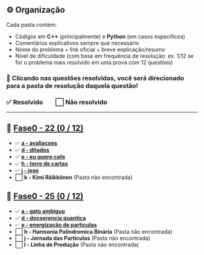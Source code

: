 ## ⚙️ Organização

Cada pasta contém:
- Códigos em **C++** (principalmente) e **Python** (em casos específicos)
- Comentários explicativos sempre que necessário
- Nome do problema + link oficial + breve explicação/resumo
- Nível de dificuldade (com base em frequência de resolução: ex. 1/12 se for o problema mais resolvido em uma prova com 12 questões)

### 🔗 Clicando nas questões resolvidas, você será direcionado para a pasta de resolução daquela questão!
### ✅ Resolvido  ⬜ Não resolvido

---

## 🚀 [**Fase0 - 22 (0 / 12)**](https://github.com/CSFesta/Marathon-Solutions/tree/main/SBC%20-%20fase%20zero/Fase0-22) 

- ✅ [**a - avaliacoes**](https://github.com/CSFesta/Marathon-Solutions/tree/main/SBC%20-%20fase%20zero/Fase0-22/a%20-%20avaliacoes)
- ✅ [**d - ditados**](https://github.com/CSFesta/Marathon-Solutions/tree/main/SBC%20-%20fase%20zero/Fase0-22/d%20-%20ditados)
- ✅ [**e - eu quero cafe**](https://github.com/CSFesta/Marathon-Solutions/tree/main/SBC%20-%20fase%20zero/Fase0-22/e%20-%20eu%20quero%20cafe)
- ✅ [**h - torre de cartas**](https://github.com/CSFesta/Marathon-Solutions/tree/main/SBC%20-%20fase%20zero/Fase0-22/h%20-%20torre%20de%20cartas)
- ✅ [**j - jose**](https://github.com/CSFesta/Marathon-Solutions/tree/main/SBC%20-%20fase%20zero/Fase0-22/j%20-%20jose)
- ⬜ **k - Kimi Räikkönen** (Pasta não encontrada)

## 🚀 [**Fase0 - 25 (0 / 12)**](https://github.com/CSFesta/Marathon-Solutions/tree/main/SBC%20-%20fase%20zero/Fase0-25) 

- ✅ [**a - gato ambiguo**](https://github.com/CSFesta/Marathon-Solutions/tree/main/SBC%20-%20fase%20zero/Fase0-25/a%20-%20gato%20ambiguo)
- ✅ [**d - decoerencia quantica**](https://github.com/CSFesta/Marathon-Solutions/tree/main/SBC%20-%20fase%20zero/Fase0-25/d%20-%20decoerencia%20quantica)
- ✅ [**e - energização de particulas**](https://github.com/CSFesta/Marathon-Solutions/tree/main/SBC%20-%20fase%20zero/Fase0-25/e%20-%20energiza%C3%A7%C3%A3o%20de%20particulas)
- ⬜ **h - Harmonia Palíndromica Binária** (Pasta não encontrada)
- ⬜ **j - Jornada das Partículas** (Pasta não encontrada)
- ⬜ **l - Linha de Produção** (Pasta não encontrada)
